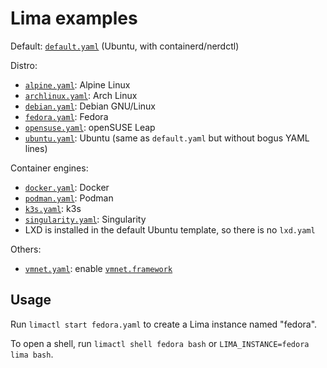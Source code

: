 # Lima examples

Default: [`default.yaml`](../pkg/limayaml/default.yaml) (Ubuntu, with containerd/nerdctl)

Distro:
- [`alpine.yaml`](./alpine.yaml): Alpine Linux
- [`archlinux.yaml`](./archlinux.yaml): Arch Linux
- [`debian.yaml`](./debian.yaml): Debian GNU/Linux
- [`fedora.yaml`](./fedora.yaml): Fedora
- [`opensuse.yaml`](./opensuse.yaml): openSUSE Leap
- [`ubuntu.yaml`](./ubuntu.yaml): Ubuntu (same as `default.yaml` but without bogus YAML lines)

Container engines:
- [`docker.yaml`](./docker.yaml): Docker
- [`podman.yaml`](./podman.yaml): Podman
- [`k3s.yaml`](./k3s.yaml): k3s
- [`singularity.yaml`](./singularity.yaml): Singularity
- LXD is installed in the default Ubuntu template, so there is no `lxd.yaml`

Others:
- [`vmnet.yaml`](./vmnet.yaml): enable [`vmnet.framework`](../docs/network.md)

## Usage
Run `limactl start fedora.yaml` to create a Lima instance named "fedora".

To open a shell, run `limactl shell fedora bash` or `LIMA_INSTANCE=fedora lima bash`.
